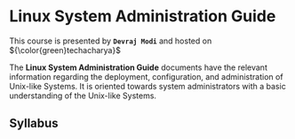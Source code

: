# Linux System Administration Guide

This course is presented by **`Devraj Modi`** and hosted on ${\color{green}techacharya}$

The **Linux System Administration Guide** documents have the relevant information regarding the deployment, configuration, and administration of Unix-like Systems. It is oriented towards system administrators with a basic understanding of the Unix-like Systems.

## Syllabus

